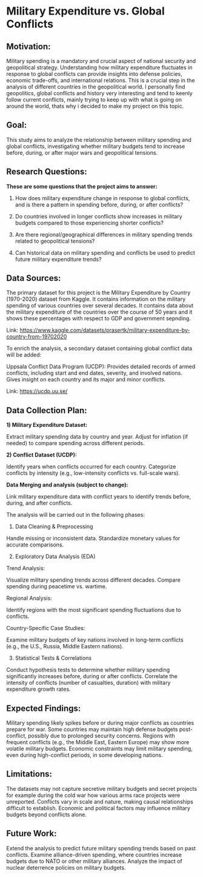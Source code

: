 # **Military Expenditure vs. Global Conflicts**

## **Motivation:**

Military spending is a mandatory and crucial aspect of national security and geopolitical strategy. Understanding how military expenditure fluctuates in response to global conflicts can provide insights into defense policies, economic trade-offs, and international relations. This is a crucial step in the analysis of different countries in the geopolitical world. I personally find geopolitics, global conflicts and history very interesting and tend to keenly follow current conflicts, mainly trying to keep up with what is going on around the world, thats why i decided to make my project on this topic.

## **Goal:**

This study aims to analyze the relationship between military spending and global conflicts, investigating whether military budgets tend to increase before, during, or after major wars and geopolitical tensions.

## **Research Questions:**

**These are some questions that the project aims to answer:**

1)  How does military expenditure change in response to global conflicts, and is there a pattern in spending before, during, or after conflicts?

2)  Do countries involved in longer conflicts show increases in military budgets compared to those experiencing shorter conflicts?

3)  Are there regional/geographical differences in military spending trends related to geopolitical tensions?

4)  Can historical data on military spending and conflicts be used to predict future military expenditure trends?

## **Data Sources:**

The primary dataset for this project is the Military Expenditure by Country (1970-2020) dataset from Kaggle. It contains information on the military spending of various countries over several decades. It contains data about the military expenditure of the countries over the course of 50 years and it shows these percentages with respect to GDP and government sepnding. 

Link:
https://www.kaggle.com/datasets/prasertk/military-expenditure-by-country-from-19702020

To enrich the analysis, a secondary dataset containing global conflict data will be added:

Uppsala Conflict Data Program (UCDP): Provides detailed records of armed conflicts, including start and end dates, severity, and involved nations. Gives insight on each country and its major and minor conflicts.

Link:
https://ucdp.uu.se/

## **Data Collection Plan:**

**1) Military Expenditure Dataset:**

Extract military spending data by country and year.
Adjust for inflation (if needed) to compare spending across different periods.

**2) Conflict Dataset (UCDP):**

Identify years when conflicts occurred for each country.
Categorize conflicts by intensity (e.g., low-intensity conflicts vs. full-scale wars).

**Data Merging and analysis (subject to change):**

Link military expenditure data with conflict years to identify trends before, during, and after conflicts.

The analysis will be carried out in the following phases:

1. Data Cleaning & Preprocessing

  Handle missing or inconsistent data.
  Standardize monetary values for accurate comparisons.

2. Exploratory Data Analysis (EDA)

Trend Analysis:

  Visualize military spending trends across different decades.
  Compare spending during peacetime vs. wartime.

Regional Analysis:

  Identify regions with the most significant spending fluctuations due to conflicts.

Country-Specific Case Studies:

  Examine military budgets of key nations involved in long-term conflicts (e.g., the U.S., Russia, Middle Eastern nations).

3. Statistical Tests & Correlations

  Conduct hypothesis tests to determine whether military spending significantly increases before, during or after conflicts.
  Correlate the intensity of conflicts (number of casualties, duration) with military expenditure growth rates.

## **Expected Findings:**

Military spending likely spikes before or during major conflicts as countries prepare for war.
Some countries may maintain high defense budgets post-conflict, possibly due to prolonged security concerns.
Regions with frequent conflicts (e.g., the Middle East, Eastern Europe) may show more volatile military budgets.
Economic constraints may limit military spending, even during high-conflict periods, in some developing nations.


## **Limitations:**

The datasets may not capture secretive military budgets and secret projects for example during the cold war how various arms race projects were unreported.
Conflicts vary in scale and nature, making causal relationships difficult to establish.
Economic and political factors may influence military budgets beyond conflicts alone.

## **Future Work:**

Extend the analysis to predict future military spending trends based on past conflicts.
Examine alliance-driven spending, where countries increase budgets due to NATO or other military alliances.
Analyze the impact of nuclear deterrence policies on military budgets.
